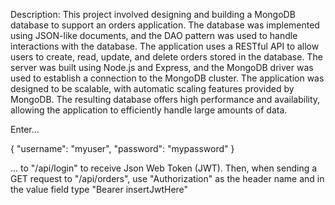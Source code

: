 Description: This project involved designing and building a MongoDB database to support an orders application. The database was implemented using JSON-like documents, and the DAO pattern was used to handle interactions with the database. The application uses a RESTful API to allow users to create, read, update, and delete orders stored in the database. The server was built using Node.js and Express, and the MongoDB driver was used to establish a connection to the MongoDB cluster. The application was designed to be scalable, with automatic scaling features provided by MongoDB. The resulting database offers high performance and availability, allowing the application to efficiently handle large amounts of data.

Enter...

{
	"username": "myuser",
	"password": "mypassword"
}

... to "/api/login" to receive Json Web Token (JWT). Then, when sending a GET request to "/api/orders", 
use "Authorization" as the header name and in the value field type "Bearer insertJwtHere"
